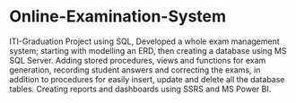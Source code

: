 # Online-Examination-System
ITI-Graduation Project using SQL, 
Developed a whole exam management system; starting with modelling an ERD, then creating a database using MS SQL Server.
Adding stored procedures, views and functions for exam generation, recording student answers and correcting the exams, in addition to procedures for easily insert, update and delete all the database tables.
Creating reports and dashboards using SSRS and MS Power BI.
